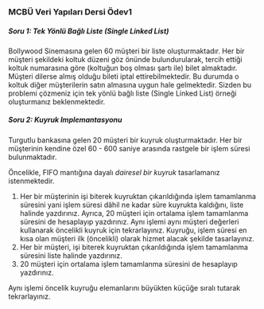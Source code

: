 ### MCBÜ Veri Yapıları Dersi Ödev1 
##### Soru 1: Tek Yönlü Bağlı Liste (Single Linked List) 
 
Bollywood Sinemasına gelen 60 müşteri bir liste oluşturmaktadır. Her bir müşteri şekildeki
koltuk düzeni göz önünde bulundurularak, tercih ettiği koltuk numarasına göre (koltuğun boş olması
şartı ile) bilet almaktadır. Müşteri dilerse almış olduğu bileti iptal ettirebilmektedir. Bu durumda o
koltuk diğer müşterilerin satın almasına uygun hale gelmektedir. Sizden bu problemi çözmeniz için
tek yönlü bağlı liste (Single Linked List) örneği oluşturmanız beklenmektedir.

##### Soru 2: Kuyruk Implemantasyonu 
Turgutlu bankasına gelen 20 müşteri bir kuyruk oluşturmaktadır. Her bir müşterinin kendine özel 60 - 600 saniye arasında rastgele bir işlem süresi bulunmaktadır. 
 
Öncelikle, FIFO mantığına dayalı _dairesel bir kuyruk_ tasarlamanız istenmektedir. 
 

 1. Her bir müşterinin işi biterek kuyruktan çıkarıldığında işlem tamamlanma süresini yani işlem
süresi dâhil ne kadar süre kuyrukta kaldığını, liste halinde yazdırınız. Ayrıca, 20 müşteri için ortalama işlem tamamlanma süresini de hesaplayıp yazdırınız. Aynı işlemi aynı müşteri değerleri kullanarak öncelikli kuyruk için tekrarlayınız. Kuyruğu, işlem süresi
en kısa olan müşteri ilk (öncelikli) olarak hizmet alacak şekilde tasarlayınız. 
 2.  Her bir müşteri, işi biterek kuyruktan çıkarıldığında işlem
    tamamlanma süresini liste halinde yazdırınız.     
 3. 20 müşteri için ortalama işlem tamamlanma süresini de hesaplayıp
    yazdırınız.    
 
Aynı işlemi öncelik kuyruğu elemanlarını büyükten küçüğe sıralı tutarak tekrarlayınız. 
 
